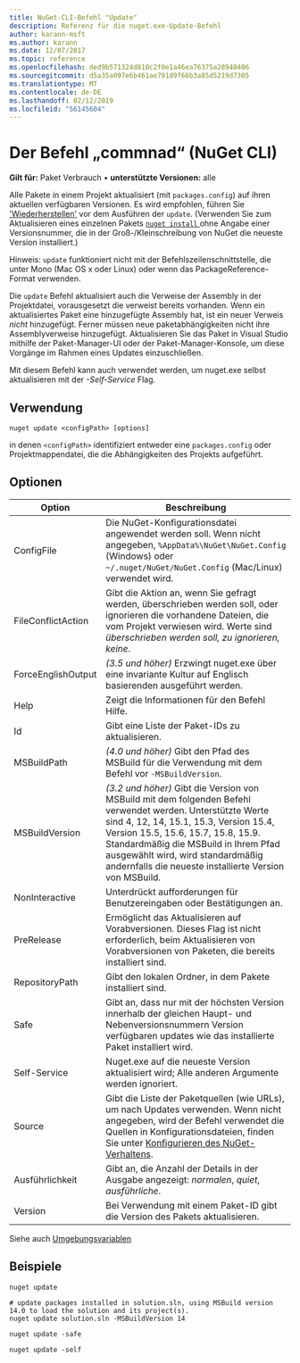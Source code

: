 ```yaml
---
title: NuGet-CLI-Befehl "Update"
description: Referenz für die nuget.exe-Update-Befehl
author: karann-msft
ms.author: karann
ms.date: 12/07/2017
ms.topic: reference
ms.openlocfilehash: ded9b571324d810c2f0e1a46ea76375a28940406
ms.sourcegitcommit: d5a35a097e6b461ae791d9f66b3a85d5219d7305
ms.translationtype: MT
ms.contentlocale: de-DE
ms.lasthandoff: 02/12/2019
ms.locfileid: "56145604"
---
```

# <a name="update-command-nuget-cli"></a>Der Befehl „commnad“ (NuGet CLI)

**Gilt für:** Paket Verbrauch &bullet; **unterstützte Versionen:** alle

Alle Pakete in einem Projekt aktualisiert (mit `packages.config`) auf ihren aktuellen verfügbaren Versionen. Es wird empfohlen, führen Sie ['Wiederherstellen'](cli-ref-restore.md) vor dem Ausführen der `update`. (Verwenden Sie zum Aktualisieren eines einzelnen Pakets [ `nuget install` ](cli-ref-install.md) ohne Angabe einer Versionsnummer, die in der Groß-/Kleinschreibung von NuGet die neueste Version installiert.)

Hinweis: `update` funktioniert nicht mit der Befehlszeilenschnittstelle, die unter Mono (Mac OS x oder Linux) oder wenn das PackageReference-Format verwenden.

Die `update` Befehl aktualisiert auch die Verweise der Assembly in der Projektdatei, vorausgesetzt die verweist bereits vorhanden. Wenn ein aktualisiertes Paket eine hinzugefügte Assembly hat, ist ein neuer Verweis *nicht* hinzugefügt. Ferner müssen neue paketabhängigkeiten nicht ihre Assemblyverweise hinzugefügt. Aktualisieren Sie das Paket in Visual Studio mithilfe der Paket-Manager-UI oder der Paket-Manager-Konsole, um diese Vorgänge im Rahmen eines Updates einzuschließen.

Mit diesem Befehl kann auch verwendet werden, um nuget.exe selbst aktualisieren mit der *-Self-Service* Flag.

## <a name="usage"></a>Verwendung

```cli
nuget update <configPath> [options]
```

in denen `<configPath>` identifiziert entweder eine `packages.config` oder Projektmappendatei, die die Abhängigkeiten des Projekts aufgeführt.

## <a name="options"></a>Optionen

| Option | Beschreibung |
| --- | --- |
| ConfigFile | Die NuGet-Konfigurationsdatei angewendet werden soll. Wenn nicht angegeben, `%AppData%\NuGet\NuGet.Config` (Windows) oder `~/.nuget/NuGet/NuGet.Config` (Mac/Linux) verwendet wird.|
| FileConflictAction | Gibt die Aktion an, wenn Sie gefragt werden, überschrieben werden soll, oder ignorieren die vorhandene Dateien, die vom Projekt verwiesen wird. Werte sind *überschrieben werden soll, zu ignorieren, keine*. |
| ForceEnglishOutput | *(3.5 und höher)*  Erzwingt nuget.exe über eine invariante Kultur auf Englisch basierenden ausgeführt werden. |
| Help | Zeigt die Informationen für den Befehl Hilfe. |
| Id | Gibt eine Liste der Paket-IDs zu aktualisieren. |
| MSBuildPath | *(4.0 und höher)*  Gibt den Pfad des MSBuild für die Verwendung mit dem Befehl vor `-MSBuildVersion`. |
| MSBuildVersion | *(3.2 und höher)*  Gibt die Version von MSBuild mit dem folgenden Befehl verwendet werden. Unterstützte Werte sind 4, 12, 14, 15.1, 15.3, Version 15.4, Version 15.5, 15.6, 15.7, 15.8, 15.9. Standardmäßig die MSBuild in Ihrem Pfad ausgewählt wird, wird standardmäßig andernfalls die neueste installierte Version von MSBuild. |
| NonInteractive | Unterdrückt aufforderungen für Benutzereingaben oder Bestätigungen an. |
| PreRelease | Ermöglicht das Aktualisieren auf Vorabversionen. Dieses Flag ist nicht erforderlich, beim Aktualisieren von Vorabversionen von Paketen, die bereits installiert sind. |
| RepositoryPath | Gibt den lokalen Ordner, in dem Pakete installiert sind. |
| Safe | Gibt an, dass nur mit der höchsten Version innerhalb der gleichen Haupt- und Nebenversionsnummern Version verfügbaren updates wie das installierte Paket installiert wird. |
| Self-Service | Nuget.exe auf die neueste Version aktualisiert wird; Alle anderen Argumente werden ignoriert. |
| Source | Gibt die Liste der Paketquellen (wie URLs), um nach Updates verwenden. Wenn nicht angegeben, wird der Befehl verwendet die Quellen in Konfigurationsdateien, finden Sie unter [Konfigurieren des NuGet-Verhaltens](../consume-packages/configuring-nuget-behavior.md). |
| Ausführlichkeit | Gibt an, die Anzahl der Details in der Ausgabe angezeigt: *normalen*, *quiet*, *ausführliche*. |
| Version | Bei Verwendung mit einem Paket-ID gibt die Version des Pakets aktualisieren. |

Siehe auch [Umgebungsvariablen](cli-ref-environment-variables.md)

## <a name="examples"></a>Beispiele

```cli
nuget update

# update packages installed in solution.sln, using MSBuild version 14.0 to load the solution and its project(s).
nuget update solution.sln -MSBuildVersion 14

nuget update -safe

nuget update -self
```
